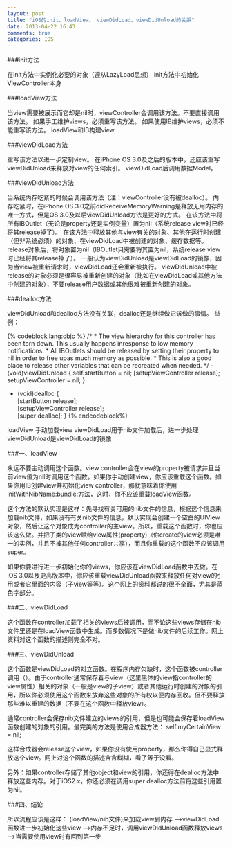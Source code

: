 ```yaml
---
layout: post
title: "iOS的init、loadView、 viewDidLoad、viewDidUnload的关系"
date: 2013-04-22 16:43
comments: true
categories: IOS
---
```

###init方法
<p>
在init方法中实例化必要的对象（遵从LazyLoad思想）
init方法中初始化ViewController本身
</p>

###loadView方法
<p>
当view需要被展示而它却是nil时，viewController会调用该方法。不要直接调用该方法。
如果手工维护views，必须重写该方法。
如果使用IB维护views，必须不能重写该方法。
loadView和IB构建view
</p>

###viewDidLoad方法
<p>
重写该方法以进一步定制view。
在iPhone OS 3.0及之后的版本中，还应该重写viewDidUnload来释放对view的任何索引。
viewDidLoad后调用数据Model。
</p>
<!--more-->

###viewDidUnload方法
<p>
当系统内存吃紧的时候会调用该方法（注：viewController没有被dealloc）。
内存吃紧时，在iPhone OS 3.0之前didReceiveMemoryWarning是释放无用内存的唯一方式，但是OS 3.0及以后viewDidUnload方法是更好的方式。
在该方法中将所有IBOutlet（无论是property还是实例变量）置为nil（系统release view时已经将其release掉了）。
在该方法中释放其他与view有关的对象、其他在运行时创建（但非系统必须）的对象、在viewDidLoad中被创建的对象、缓存数据等。
release对象后，将对象置为nil（IBOutlet只需要将其置为nil，系统release view时已经将其release掉了）。
一般认为viewDidUnload是viewDidLoad的镜像，因为当view被重新请求时，viewDidLoad还会重新被执行。
viewDidUnload中被release的对象必须是很容易被重新创建的对象（比如在viewDidLoad或其他方法中创建的对象），不要release用户数据或其他很难被重新创建的对象。
</p>

###dealloc方法
<p>
viewDidUnload和dealloc方法没有关联，dealloc还是继续做它该做的事情。
举例：
</p>
{% codeblock lang:objc %}
 /* * The view hierarchy for this controller has been torn down. This usually happens inresponse to low memory notifications. * All IBOutlets should be released by setting their property to nil in order to free upas much memory as possible. * This is also a good place to release other variables that can be recreated when needed. */
 - (void)viewDidUnload
  { 
     self.startButton = nil;   
     [setupViewController release];   
     setupViewController = nil;
   }
   
 - (void)dealloc 
 {    
   [startButton release];  
   [setupViewController release];   
   [super dealloc];
  } 
{% endcodeblock%}
<p>
loadView 手动加载view
viewDidLoad用于nib文件加载后，进一步处理
viewDidUnload是viewDidLoad的镜像
</p>


###一、loadView
<p>
永远不要主动调用这个函数。view controller会在view的property被请求并且当前view值为nil时调用这个函数。如果你手动创建view，你应该重载这个函数。如果你用IB创建view并初始化view controller，那就意味着你使用initWithNibName:bundle:方法，这时，你不应该重载loadView函数。

这个方法的默认实现是这样：先寻找有关可用的nib文件的信息，根据这个信息来加载nib文件，如果没有有关nib文件的信息，默认实现会创建一个空白的UIView对象，然后让这个对象成为controller的主view。所以，重载这个函数时，你也应该这么做。并把子类的view赋给view属性(property)（你create的view必须是唯一的实例，并且不被其他任何controller共享），而且你重载的这个函数不应该调用super。

如果你要进行进一步初始化你的views，你应该在viewDidLoad函数中去做。在iOS 3.0以及更高版本中，你应该重载viewDidUnload函数来释放任何对view的引用或者它里面的内容（子view等等）。这个网上的资料都说的很不全面，尤其是蓝色字部分。
</p>


###二、viewDidLoad
<p>
这个函数在controller加载了相关的views后被调用，而不论这些views存储在nib文件里还是在loadView函数中生成。而多数情况下是做nib文件的后续工作。网上资料对这个函数的描述则完全不对。
</p>


###三、viewDidUnload
<p>
这个函数是viewDidLoad的对立函数。在程序内存欠缺时，这个函数被controller调用（）。由于controller通常保存着与view（这里黑体的view指controller的view属性）相关的对象（一般是view的子view）或者其他运行时创建的对象的引用，所以你必须使用这个函数来放弃这些对象的所有权以便内存回收。但不要释放那些难以重建的数据（不要在这个函数中释放view）。

通常controller会保存nib文件建立的views的引用，但是也可能会保存着loadView函数创建的对象的引用。最完美的方法是使用合成器方法：
self.myCertainView = nil;

这样合成器会release这个view，如果你没有使用property，那么你得自己显式释放这个view。网上对这个函数的描述含含糊糊，看了等于没看。

另外：如果controller存储了其他object和view的引用，你还得在dealloc方法中释放这些内存。对于iOS2.x，你还必须在调用super dealloc方法前将这些引用置为nil。
</p>



###四、结论
<p>
所以流程应该是这样：
(loadView/nib文件)来加载view到内存 ——>viewDidLoad函数进一步初始化这些view ——>内存不足时，调用viewDidUnload函数释放views
—->当需要使用view时有回到第一步
</p>


 




